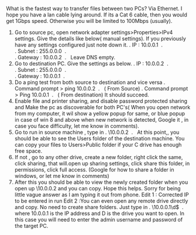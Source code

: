 What is the fastest way to transfer files between two PCs?
Via Ethernet.
I hope you have a lan cable lying around. If its a Cat 6 cable, then you would get 1Gbps speed. Otherwise you will be limited to 100Mbps (usually).
1) Go to source pc, open network adapter settings>Properties>IPv4 settings.
Give the details like below( manual settings). If you previously have any settings configured just note down it.
	.	IP : 10.0.0.1 
	.	
	.	Subnet : 255.0.0.0 
	.	
	.	Gateway : 10.0.0.2 
	.	 
Leave DNS empty.
2) Go to destination PC.
Give the settings as below.
	.	IP : 10.0.0.2 
	.	
	.	Subnet : 255.0.0.0 
	.	
	.	Gateway : 10.0.0.1 
	.	 
3) Do a ping test from both source to destination and vice versa
	.	Command prompt > ping 10.0.0.2 
	.	 
( From Source)
	.	Command prompt > Ping 10.0.0.1 
	.	 
( From destination)
It should succeed.
4) Enable file and printer sharing, and disable password protected sharing and
Make the pc as discoverable for both PC's( When you open network from my computer, it wil show a yellow popup for same, or blue popup in case of win 8 and above when new network is detected, Google it , in case you face difficulty, let me know in comments).
5) Go to run in source machine , type in
	.	\\10.0.0.2 
	.	 
At this point,, you should be able to see the Users folder of the destination machine. You can copy your files to Users>Public folder if your C drive has enough free space.
6) If not , go to any other drive, create a new folder, right click the same, click sharing, that will.open up sharing settings, click share this folder, in permissions, click full access.
(Google for how to share a folder in windows, or let me know in comments)
7) After this you should be able to view the newly created folder when you open up \\10.0.0.2 and you can copy.
Hope this helps.
Sorry for being little vague answer as I am typing it out from phone.
Edit 1 : Corrected IP to be entered in run
Edit 2 :You can even open any remote drive directly and copy. No need to create share folders. Just type in
	.	\\10.0.0.1\d$ 
	.	 
where 10.0.0.1 is the IP address and D is the drive you want to open. In this case you will need to enter the admin username and password of the target PC.
